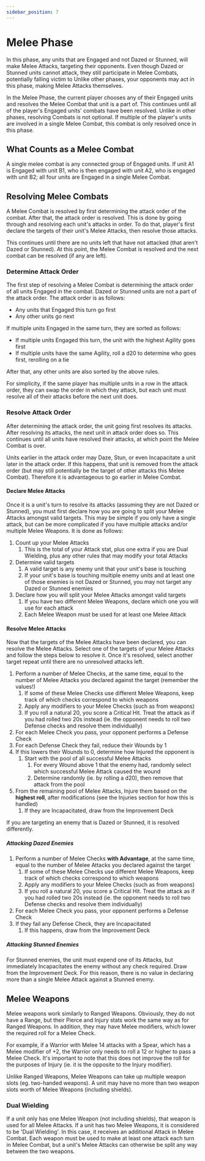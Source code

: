 ```yaml
---
sidebar_position: 7
---
```

# Melee Phase

In this phase, any units that are Engaged and not Dazed or Stunned, will make Melee Attacks, targeting their opponents. Even though Dazed or Stunned units cannot attack, they still participate in Melee Combats, potentially falling victim to
Unlike other phases, your opponents may act in this phase, making Melee Attacks themselves.

In the Melee Phase, the current player chooses any of their Engaged units and resolves the Melee Combat that unit is a part of. This continues until all of the player's Engaged units' combats have been resolved. Unlike in other phases, resolving Combats is not optional. If multiple of the player's units are involved in a single Melee Combat, this combat is only resolved once in this phase.

## What Counts as a Melee Combat

A single melee combat is any connected group of Engaged units. If unit A1 is Engaged with unit B1, who is then engaged with unit A2, who is engaged with unit B2; all four units are Engaged in a single Melee Combat.
<!--
Visual example to be added here.
-->
## Resolving Melee Combats

A Melee Combat is resolved by first determining the attack order of the combat. After that, the attack order is resolved. This is done by going through and resolving each unit's attacks in order. To do that, player's first declare the targets of their unit's Melee Attacks, then resolve those attacks.

This continues until there are no units left that have not attacked (that aren't Dazed or Stunned). At this point, the Melee Combat is resolved and the next combat can be resolved (if any are left).

### Determine Attack Order

The first step of resolving a Melee Combat is determining the attack order of all units Engaged in the combat. Dazed or Stunned units are not a part of the attack order. The attack order is as follows:

* Any units that Engaged this turn go first
* Any other units go next

If multiple units Engaged in the same turn, they are sorted as follows:

* If multiple units Engaged this turn, the unit with the highest Agility goes first
* If multiple units have the same Agility, roll a d20 to determine who goes first, rerolling on a tie

After that, any other units are also sorted by the above rules.

For simplicity, if the same player has multiple units in a row in the attack order, they can swap the order in which they attack, but each unit must resolve all of their attacks before the next unit does.


### Resolve Attack Order

After determining the attack order, the unit going first resolves its attacks. After resolving its attacks, the next unit in attack order does so. This continues until all units have resolved their attacks, at which point the Melee Combat is over.

Units earlier in the attack order may Daze, Stun, or even Incapacitate a unit later in the attack order. If this happens, that unit is removed from the attack order (but may still potentially be the target of other attacks this Melee Combat). Therefore it is advantageous to go earlier in Melee Combat.

#### Declare Melee Attacks

Once it is a unit's turn to resolve its attacks (assuming they are not Dazed or Stunned), you must first declare how you are going to split your Melee Attacks amongst valid targets. This may be simple if you only have a single attack, but can be more complicated if you have multiple attacks and/or multiple Melee Weapons. It is done as follows:

1. Count up your Melee Attacks
	1. This is the total of your Attack stat, plus one extra if you are Dual Wielding, plus any other rules that may modify your total Attacks
2. Determine valid targets
	1. A valid target is any enemy unit that your unit's base is touching
	2. If your unit's base is touching multiple enemy units and at least one of those enemies is not Dazed or Stunned, you may not target any Dazed or Stunned enemies
3. Declare how you will split your Melee Attacks amongst valid targets
	1. If you have two different Melee Weapons, declare which one you will use for each attack
	2. Each Melee Weapon must be used for at least one Melee Attack
#### Resolve Melee Attacks

Now that the targets of the Melee Attacks have been declared, you can resolve the Melee Attacks. Select one of the targets of your Melee Attacks and follow the steps below to resolve it. Once it's resolved, select another target repeat until there are no unresolved attacks left.

1. Perform a number of Melee Checks, at the same time, equal to the number of Melee Attacks you declared against the target (remember the values!)
	1.  If some of these Melee Checks use different Melee Weapons, keep track of which checks correspond to which weapons
	2. Apply any modifiers to your Melee Checks (such as from weapons)
	3. If you roll a natural 20, you score a Critical Hit. Treat the attack as if you had rolled two 20s instead (ie. the opponent needs to roll two Defense checks and resolve them individually)
2. For each Melee Check you pass, your opponent performs a Defense Check
3. For each Defense Check they fail, reduce their Wounds by 1
4. If this lowers their Wounds to 0, determine how Injured the opponent is
	1. Start with the pool of all successful Melee Attacks
		1. For every Wound above 1 that the enemy had, randomly select which successful Melee Attack caused the wound
		2. Determine randomly (ie. by rolling a d20), then remove that attack from the pool
5. From the remaining pool of Melee Attacks, Injure them based on the **highest roll**, after modifications (see the Injuries section for how this is handled)
	1. If they are Incapacitated, draw from the Improvement Deck

If you are targeting an enemy that is Dazed or Stunned, it is resolved differently.
##### Attacking Dazed Enemies

1. Perform a number of Melee Checks **with Advantage**, at the same time, equal to the number of Melee Attacks you declared against the target
	1.  If some of these Melee Checks use different Melee Weapons, keep track of which checks correspond to which weapons
	2. Apply any modifiers to your Melee Checks (such as from weapons)
	3. If you roll a natural 20, you score a Critical Hit. Treat the attack as if you had rolled two 20s instead (ie. the opponent needs to roll two Defense checks and resolve them individually)
2. For each Melee Check you pass, your opponent performs a Defense Check
3. If they fail any Defense Check, they are Incapacitated
	1. If this happens, draw from the Improvement Deck

##### Attacking Stunned Enemies

For Stunned enemies, the unit must expend one of its Attacks, but immediately Incapacitates the enemy without any check required. Draw from the Improvement Deck. For this reason, there is no value in declaring more than a single Melee Attack against a Stunned enemy.

## Melee Weapons

Melee weapons work similarly to Ranged Weapons. Obviously, they do not have a Range, but their Pierce and Injury stats work the same way as for Ranged Weapons. In addition, they may have Melee modifiers, which lower the required roll for a Melee Check.

For example, if a Warrior with Melee 14 attacks with a Spear, which has a Melee modifier of +2, the Warrior only needs to roll a 12 or higher to pass a Melee Check. It's important to note that this does not improve the roll for the purposes of Injury (ie. it is the opposite to the Injury modifier).

Unlike Ranged Weapons, Melee Weapons can take up multiple weapon slots (eg. two-handed weapons). A unit may have no more than two weapon slots worth of Melee Weapons (including shields).

### Dual Wielding

If a unit only has one Melee Weapon (not including shields), that weapon is used for all Melee Attacks. If a unit has two Melee Weapons, it is considered to be 'Dual Wielding'. In this case, it receives an additional Attack in Melee Combat. Each weapon must be used to make at least one attack each turn in Melee Combat, but a unit's Melee Attacks can otherwise be split any way between the two weapons.

<!--
JP 25-03-25: Add a simple overview of how to resolve a melee combat.
-->


<!--
JP 27-10-25: Rewording the following:

Melee combat follows the steps below:
1. Choose which combat to resolve, repeat full process per combat for each engaged unit you control.
2. Work out the order of attacking based on the following:
  :::tip[First round order]
  Whoever charged in this turn goes first
  :::
  :::tip[Future turns order]
  After that, go by Agility order (lowest Agility to highest)
  :::
  :::tip[Multiple attackers]
  In the case that two or more of a single player’s units are attacking before an opponent’s unit, that player may choose the order of attacks
  :::
3. Each unit’s attacks are fully resolved in order of attacking. They are resolved as follows:
  :::tip[Target]
  Choose a target that the unit is in base contact with
  :::
  :::tip[Roll attack]
  The attacker performs a Melee check (remember the value!). If the attacker rolls a natural 20, they Crit and immediately skip to Wounds.
  :::
  :::tip[Check defence]
  If the attacker passes, the target performs a Defence check
  :::
  :::tip[Wounds]
  If the target fails, their Wounds are reduced by 1. If this lowers their Wounds to 0, the attacker injuries them based on what was rolled in the attack. (see the Injuries section for how this is handled)
  :::
4. Any unit that was Injured before they got the chance to attack, loses their chance

Note that there are different rules for attacking Knocked Down or Stunned enemies in Close Combat. See the Injuries section for details.
-->


